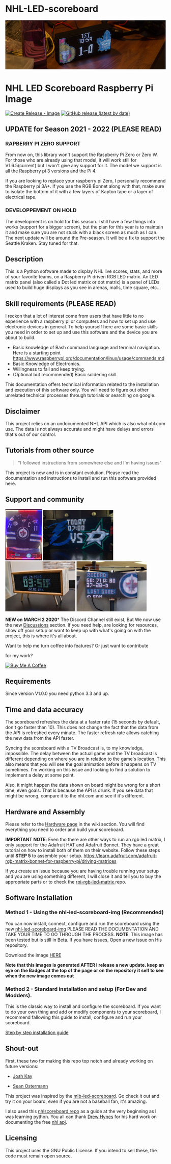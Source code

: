 
# NHL-LED-scoreboard

![scoreboard demo](assets/images/scoreboard.jpg)

  
  
# NHL LED Scoreboard Raspberry Pi Image
[![Create Release - Image](https://github.com/falkyre/nhl-led-scoreboard-img/actions/workflows/main.yml/badge.svg)](https://github.com/falkyre/nhl-led-scoreboard-img/actions/workflows/main.yml)
[![GitHub release (latest by date)](https://badgen.net/github/release/falkyre/nhl-led-scoreboard-img?label=Version)](https://github.com/falkyre/nhl-led-scoreboard-img/releases/latest)

## UPDATE for Season 2021 - 2022 (PLEASE READ)

### RAPBERRY PI ZERO SUPPORT 
From now on, this library won't support the Raspberry Pi Zero or Zero W. For those who are already using that model, it will work still for V1.6.5(current) but I won't give any support for it. The model we support is all the Raspberry pi 3 versions and the Pi 4. 

If you are looking to replace your raspberry pi Zero, I personally recommend the Raspberry pi 3A+. If you use the RGB Bonnet along with that, make sure to isolate the bottom of it with a few layers of Kapton tape or a layer of electrical tape.

### DEVELOPPEMENT ON HOLD
The development is on hold for this season. I still have a few things into works (support for a bigger screen), but the plan for this year is to maintain it and make sure you are not stuck with a black screen as much as I can. The next update will be around the Pre-season. It will be a fix to support the Seattle Kraken. Stay tuned for that.

## Description

This is a Python software made to display NHL live scores, stats, and more of your favorite teams, on a Raspberry Pi driven RGB LED matrix. An LED matrix panel (also called a Dot led matrix or dot matrix) is a panel of LEDs used to build huge displays as you see in arenas, malls, time square, etc...

## Skill requirements (PLEASE READ)
I reckon that a lot of interest come from users that have little to no experience with a raspberry pi or computers and how to set up and use electronic devices in general. To help yourself here are some basic skills you need in order to set up and use this software and the device you are about to build. 

* Basic knowledge of Bash command language and terminal navigation. Here is a starting point https://www.raspberrypi.org/documentation/linux/usage/commands.md
* Basic Knowledge of Electronics. 
* Willingness to fail and keep trying.
* (Optional but recommended) Basic soldering skill. 

This documentation offers technical information related to the installation and execution of this software only. You will need to figure out other unrelated technical processes through tutorials or searching on google.


## Disclaimer

This project relies on an undocumented NHL API which is also what nhl.com use. The data is not always accurate and might have delays and errors that's out of our control.

  

## Tutorials from other source

>"I followed instructions from somewhere else and I'm having issues"

  

This project is new and is in constant evolution. Please read the documentation and instructions to install and run this software provided here.

  

## Support and community

<a  href="assets/images/community_4.jpg"  target="_blank"><img  width="115"  src="assets/images/community_4.jpg"></a> <a  href="assets/images/community_2.jpg"  target="_blank"> <img  width="220"  src="assets/images/community_2.jpg"></a><a  href="assets/images/community_1.jpg"  target="_blank"> <img  width="220"  src="assets/images/community_1.jpg"></a> <a  href="assets/images/community_3.jpg"  target="_blank"> <img  width="220"  src="assets/images/community_3.jpg"></a>

**NEW on MARCH 2 2020***
The Discord Channel still exist, But We now use the new [Discussions](https://github.com/riffnshred/nhl-led-scoreboard/discussions) section. If you need help, are looking for resources, show off your setup or want to keep up with what's going on with the project, this is where it's all about.

Want to help me turn coffee into features? Or just want to contribute

for my work?

  

<a  href="https://www.buymeacoffee.com/MgDa5sr"  target="_blank"><img  src="https://www.buymeacoffee.com/assets/img/custom_images/black_img.png"  alt="Buy Me A Coffee"  style="height: 41px !important;width: 174px !important;box-shadow: 0px 3px 2px 0px rgba(190, 190, 190, 0.5) !important;-webkit-box-shadow: 0px 3px 2px 0px rgba(190, 190, 190, 0.5) !important;" ></a>

  
  
  

## Requirements

Since version V1.0.0 you need python 3.3 and up.


## Time and data accuracy
The scoreboard refreshes the data at a faster rate (15 seconds by default, don't go faster than 10). This does not change the fact that the data from the API is refreshed every minute. The faster refresh rate allows catching the new data from the API faster.

Syncing the scoreboard with a TV Broadcast is, to my knowledge, impossible. The delay between the actual game and the TV broadcast is different depending on where you are in relation to the game's location. This also means that you will see the goal animation before it happens on TV sometimes. I'm working on this issue and looking to find a solution to implement a delay at some point. 

Also, it might happen the data shown on board might be wrong for a short time, even goals. That is because the API is drunk. If you see data that might be wrong, compare it to the nhl.com and see if it's different.


## Hardware and Assembly
Please refer to the [Hardware page](https://github.com/riffnshred/nhl-led-scoreboard/wiki/Hardware) in the wiki section. You will find everything you need to order and build your scoreboard.  

**IMPORTANT NOTE**: Even tho there are other ways to run an rgb led matrix, I only support for the Adafruit HAT and Adafruit Bonnet. They have a great tutorial on how to install both of them on their website. Follow these steps until **STEP 5** to assemble your setup. https://learn.adafruit.com/adafruit-rgb-matrix-bonnet-for-raspberry-pi/driving-matrices

If you create an issue because you are having trouble running your setup and you are using something different, I will close it and tell you to buy the appropriate parts or to check the [rpi-rgb-led-matrix ](https://github.com/hzeller/rpi-rgb-led-matrix) repo.


## Software Installation

### Method 1 - Using the nhl-led-scoreboard-img (Recommended)
You can now install, connect, configure and run the scoreboard using the new [nhl-led-scoreboard-img](https://github.com/falkyre/nhl-led-scoreboard-img)
PLEASE READ THE DOCUMENTATION AND TAKE YOUR TIME TO GO THROUGH THE PROCESS.
**NOTE**: This image has been tested but is still in Beta. If you have issues, Open a new issue on His repository. 

Download the image [HERE](https://github.com/falkyre/nhl-led-scoreboard-img/releases)


**Note that this images is generated AFTER I release a new update. keep an eye on the Badges at the top of the page or on the repository it self to see when the new image comes out**

### Method 2 - Standard installation and setup (For Dev and Modders).
This is the classic way to install and configure the scoreboard. If you want to do your own thing and add or modify components to your scoreboard, I recommend fallowing this guide to install, configure and run your scoreboard. 

[Step by step installation guide](https://github.com/riffnshred/nhl-led-scoreboard/wiki/Step-by-step-guide.)


## Shout-out

First, these two for making this repo top notch and already working on future versions:

- [Josh Kay](https://github.com/joshkay)

- [Sean Ostermann](https://github.com/falkyre)

This project was inspired by the [mlb-led-scoreboard](https://github.com/MLB-LED-Scoreboard/mlb-led-scoreboard). Go check it out and try it on your board, even if you are not a baseball fan, it's amazing.

I also used this [nhlscoreboard repo](https://github.com/quarterturn/nhlscoreboard) as a guide at the very beginning as I was learning python.
You all can thank [Drew Hynes](https://gitlab.com/dword4) for his hard work on documenting the free [nhl api](https://gitlab.com/dword4/nhlapi).

## Licensing

This project uses the GNU Public License. If you intend to sell these, the code must remain open source.
